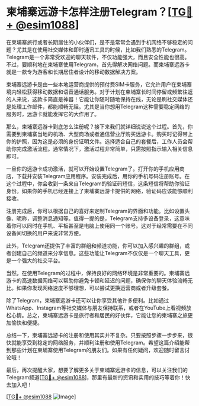 # 柬埔寨远游卡怎样注册Telegram？[[TG💪+ @esim1088](https://t.me/s/esim1088)]

在柬埔寨旅行或者长期居住的小伙伴们，是不是常常会遇到手机网络不够稳定的问题？尤其是在使用社交媒体和即时通讯工具的时候，比如我们熟悉的Telegram。Telegram是一个非常受欢迎的聊天软件，不仅功能强大，而且安全性能也很高。不过，要顺利地在柬埔寨使用Telegram，首先得解决网络问题。而柬埔寨远游卡就是一款专为游客和长期居住者设计的移动数据解决方案。

柬埔寨远游卡是由一些本地运营商提供的预付费SIM卡服务，它允许用户在柬埔寨境内轻松获得移动数据和语音通话服务。对于计划在柬埔寨长时间停留或频繁往返的人来说，这款卡简直是神器！它能让你随时随地保持在线，无论是刷社交媒体还是处理工作邮件，都能顺畅无阻。尤其是当你想用Telegram这种需要稳定网络的服务时，远游卡就能发挥它的大作用了。

那么，柬埔寨远游卡到底怎么注册呢？接下来我们就详细说说这个过程。首先，你需要到柬埔寨当地的机场、大型商场或者通信营业厅购买远游卡。购买时记得带上你的护照，因为这是必须的身份证明文件。选择适合自己的套餐后，工作人员会帮助你完成激活流程。通常情况下，激活过程非常简单，只需按照指示输入相关信息即可。

一旦你的远游卡成功激活，就可以开始设置Telegram了。打开你的手机应用商店，下载并安装Telegram应用程序。安装完成后，用你的手机号码注册账号。在这个过程中，你会收到一条来自Telegram的验证码短信，这条短信将帮助你验证身份。如果你的手机已经连接上了柬埔寨远游卡提供的网络，验证码应该能够顺利接收。

注册完成后，你可以根据自己的喜好来定制Telegram的界面和功能。比如设置头像、昵称，调整消息通知等。值得一提的是，Telegram支持多设备登录，这意味着你可以同时在手机、平板甚至是电脑上使用同一个账号。这对于经常需要在不同设备间切换的用户来说非常方便。

此外，Telegram还提供了丰富的群组和频道功能，你可以加入感兴趣的群组，或者创建自己的频道来分享信息。这些功能让Telegram不仅仅是一个聊天工具，更是一个强大的社交平台。

当然，在使用Telegram的过程中，保持良好的网络环境是非常重要的。柬埔寨远游卡的高速数据网络可以帮助你避免卡顿和延迟的问题，确保你的聊天体验流畅无比。如果你发现网络速度不够理想，可以尝试更换运营商或者升级套餐。

除了Telegram，柬埔寨远游卡还可以让你享受其他许多便利。比如通过WhatsApp、Instagram等社交媒体与朋友保持联系，或者在YouTube上看视频放松心情。总之，柬埔寨远游卡是旅行者和居民的好伙伴，它能让您的柬埔寨之旅更加愉快和便捷。

总结一下，柬埔寨远游卡的注册和使用其实并不复杂。只要按照步骤一步步来，很快就能享受到稳定的网络服务，并顺利注册和使用Telegram。希望这篇介绍能帮到那些计划在柬埔寨使用Telegram的朋友们。如果有任何疑问，欢迎随时留言讨论哦！

最后，再次提醒大家，想要了解更多关于柬埔寨远游卡的信息，可以关注我们的Telegram频道[[TG💪+ @esim1088](https://t.me/s/esim1088)]，那里有最新的资讯和实用的技巧等着你！快去加入吧！

[[TG💪+ @esim1088](https://t.me/s/esim1088) ![Image](https://i.postimg.cc/4NQfJmqS/Snipaste-2025-05-13-00-14-12.png)]